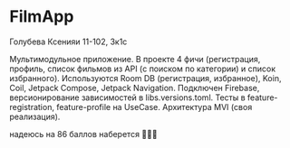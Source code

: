 # FilmApp

Голубева Ксенияи 11-102, 3к1с

Мультимодульное приложение. В проекте 4 фичи (регистрация, профиль, список фильмов из API (с поиском по категории) и список избранного). Используются Room DB (регистрация, избранное), Koin, Coil, Jetpack Compose, Jetpack Navigation. Подключен Firebase, версионирование зависимостей в libs.versions.toml. Тесты в feature-registration, feature-profile на UseCase. Архитектура MVI (своя реализация). 

надеюсь на 86 баллов наберется 🥺🥺🥺
